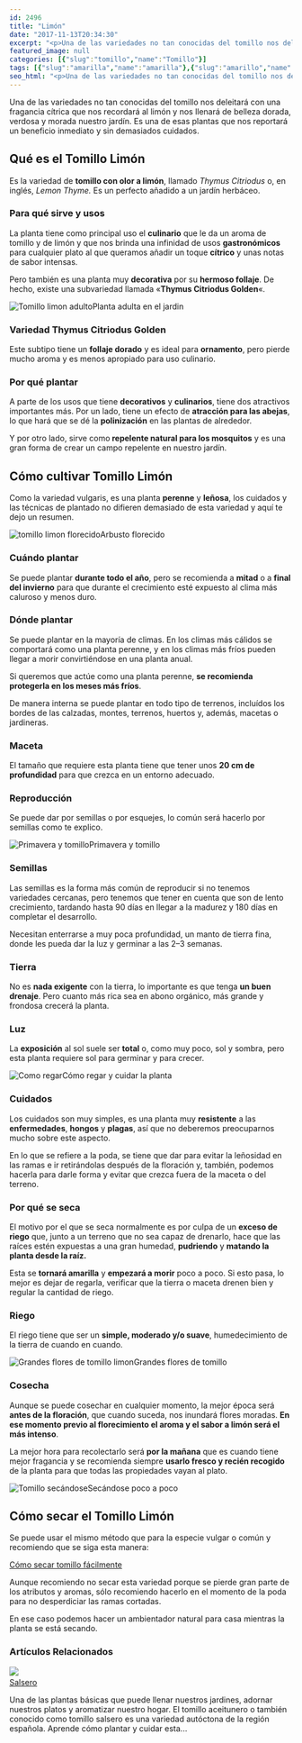 ```yaml
---
id: 2496
title: "Limón"
date: "2017-11-13T20:34:30"
excerpt: "<p>Una de las variedades no tan conocidas del tomillo nos deleitará con una fragancia cítrica que nos recordará al limón y nos llenará de belleza dorada, verdosa y morada nuestro jardín. Es una de esas plantas que nos reportará un beneficio inmediato y sin demasiados cuidados. Qué es el Tomillo Limón Es la variedad de&hellip; <a class=\"more-link\" href=\"https://plantasyflores.online/tomillo/limon/\">Seguir leyendo <span class=\"screen-reader-text\">Limón</span> <span class=\"meta-nav\" aria-hidden=\"true\">&rarr;</span></a></p>\n"
featured_image: null
categories: [{"slug":"tomillo","name":"Tomillo"}]
tags: [{"slug":"amarilla","name":"amarilla"},{"slug":"amarillo","name":"amarillo"},{"slug":"arenosa","name":"arenosa"},{"slug":"aromatica","name":"aromatica"},{"slug":"calido","name":"calido"},{"slug":"comestible","name":"comestible"},{"slug":"condimento","name":"condimento"},{"slug":"decoracion","name":"decoracion"},{"slug":"decorativa","name":"decorativa"},{"slug":"esqueje","name":"esqueje"},{"slug":"exterior","name":"exterior"},{"slug":"hierba","name":"hierba"},{"slug":"interior","name":"interior"},{"slug":"maceta","name":"maceta"},{"slug":"media-luz","name":"media-luz"},{"slug":"medicinal","name":"medicinal"},{"slug":"perenne","name":"perenne"},{"slug":"plantacion-indiferente","name":"plantacion-indiferente"},{"slug":"semilla","name":"semilla"},{"slug":"siempre-temporada","name":"siempre-temporada"},{"slug":"te","name":"te"},{"slug":"verde","name":"verde"}]
seo_html: "<p>Una de las variedades no tan conocidas del tomillo nos deleitará con una fragancia cítrica que nos recordará al limón y nos llenará de belleza dorada, verdosa y morada nuestro jardín. Es una de esas plantas que nos reportará un beneficio inmediato y sin demasiados cuidados.</p> <h2>Qué es el Tomillo Limón</h2> <p>Es la variedad de <strong>tomillo con olor a limón</strong>, llamado <em>Thymus Citriodus</em> o, en inglés, <em>Lemon Thyme.</em> Es un perfecto añadido a un jardín herbáceo.</p> <h3>Para qué sirve y usos</h3> <p>La planta tiene como principal uso el <strong>culinario</strong> que le da un aroma de tomillo y de limón y que nos brinda una infinidad de usos <strong>gastronómicos</strong> para cualquier plato al que queramos añadir un toque <strong>cítrico</strong> y unas notas de sabor intensas.</p> <p>Pero también es una planta muy <strong>decorativa</strong> por su <strong>hermoso follaje</strong>. De hecho, existe una subvariedad llamada «<strong>Thymus Citriodus Golden</strong>«.</p> <img src=\"http://plantasyflores.online/wp-content/uploads/2017/11/thyme-341930-325x244.jpg\" alt=\"Tomillo limon adulto\" />Planta adulta en el jardin <h3>Variedad Thymus Citriodus Golden</h3> <p>Este subtipo tiene un <strong>follaje dorado</strong> y es ideal para <strong>ornamento</strong>, pero pierde mucho aroma y es menos apropiado para uso culinario.</p> <h3>Por qué plantar</h3> <p>A parte de los usos que tiene <strong>decorativos</strong> y <strong>culinarios</strong>, tiene dos atractivos importantes más. Por un lado, tiene un efecto de <strong>atracción para las abejas</strong>, lo que hará que se dé la <strong>polinización</strong> en las plantas de alrededor.</p> <p>Y por otro lado, sirve como<strong> repelente natural para los mosquitos</strong> y es una gran forma de crear un campo repelente en nuestro jardín.</p> <h2>Cómo cultivar Tomillo Limón</h2> <p>Como la variedad vulgaris, es una planta <strong>perenne</strong> y <strong>leñosa</strong>, los cuidados y las técnicas de plantado no difieren demasiado de esta variedad y aquí te dejo un resumen.</p> <img src=\"http://plantasyflores.online/wp-content/uploads/2017/11/blossom-plant-flower-pattern-high-herb-447324-pxhere.com_-325x217.jpg\" alt=\"tomillo limon florecido\" />Arbusto florecido <h3>Cuándo plantar</h3> <p>Se puede plantar <strong>durante todo el año</strong>, pero se recomienda a <strong>mitad</strong> o a <strong>final del invierno</strong> para que durante el crecimiento esté expuesto al clima más caluroso y menos duro.</p> <h3>Dónde plantar</h3> <p>Se puede plantar en la mayoría de climas. En los climas más cálidos se comportará como una planta perenne, y en los climas más fríos pueden llegar a morir convirtiéndose en una planta anual.</p> <p>Si queremos que actúe como una planta perenne, <strong>se recomienda protegerla en los meses más fríos</strong>.</p> <p>De manera interna se puede plantar en todo tipo de terrenos, incluídos los bordes de las calzadas, montes, terrenos, huertos y, además, macetas o jardineras.</p> <h3>Maceta</h3> <p>El tamaño que requiere esta planta tiene que tener unos <strong>20 cm de profundidad</strong> para que crezca en un entorno adecuado.</p> <h3>Reproducción</h3> <p>Se puede dar por semillas o por esquejes, lo común será hacerlo por semillas como te explico.</p> <img src=\"http://plantasyflores.online/wp-content/uploads/2017/11/thyme-1421488-1-325x217.jpg\" alt=\"Primavera y tomillo\" />Primavera y tomillo <h3>Semillas</h3> <p>Las semillas es la forma más común de reproducir si no tenemos variedades cercanas, pero tenemos que tener en cuenta que son de lento crecimiento, tardando hasta 90 días en llegar a la madurez y 180 días en completar el desarrollo.</p> <p>Necesitan enterrarse a muy poca profundidad, un manto de tierra fina, donde les pueda dar la luz y germinar a las 2–3 semanas.</p> <h3>Tierra</h3> <p>No es <strong>nada exigente</strong> con la tierra, lo importante es que tenga <strong>un buen drenaje</strong>. Pero cuanto más rica sea en abono orgánico, más grande y frondosa crecerá la planta.</p> <h3>Luz</h3> <p>La <strong>exposición</strong> al sol suele ser <strong>total</strong> o, como muy poco, sol y sombra, pero esta planta requiere sol para germinar y para crecer.</p> <img src=\"http://plantasyflores.online/wp-content/uploads/2017/07/watering-can-1506750_1280-300x169.jpg\" alt=\"Como regar\" />Cómo regar y cuidar la planta <h3>Cuidados</h3> <p>Los cuidados son muy simples, es una planta muy <strong>resistente</strong> a las <strong>enfermedades</strong>, <strong>hongos</strong> y <strong>plagas</strong>, así que no deberemos preocuparnos mucho sobre este aspecto.</p> <p>En lo que se refiere a la poda, se tiene que dar para evitar la leñosidad en las ramas e ir retirándolas después de la floración y, también, podemos hacerla para darle forma y evitar que crezca fuera de la maceta o del terreno.</p> <h3>Por qué se seca</h3> <p>El motivo por el que se seca normalmente es por culpa de un <strong>exceso de riego</strong> que, junto a un terreno que no sea capaz de drenarlo, hace que las raíces estén expuestas a una gran humedad, <strong>pudriendo</strong> y <strong>matando la planta desde la raíz.</strong></p> <p>Esta se <strong>tornará amarilla</strong> y <strong>empezará a morir</strong> poco a poco. Si esto pasa, lo mejor es dejar de regarla, verificar que la tierra o maceta drenen bien y regular la cantidad de riego.</p> <h3>Riego</h3> <p>El riego tiene que ser un <strong>simple, moderado y/o suave</strong>, humedecimiento de la tierra de cuando en cuando.</p> <img src=\"http://plantasyflores.online/wp-content/uploads/2017/11/Thymus_×citriodorus_Lemon_Thyme_レモンタイム5_026711-325x244.jpg\" alt=\"Grandes flores de tomillo limon\" />Grandes flores de tomillo <h3>Cosecha</h3> <p>Aunque se puede cosechar en cualquier momento, la mejor época será<strong> antes de la floración</strong>, que cuando suceda, nos inundará flores moradas. <strong>En ese momento previo al florecimiento el aroma y el sabor a limón será el más intenso</strong>.</p> <p>La mejor hora para recolectarlo será <strong>por la mañana</strong> que es cuando tiene mejor fragancia y se recomienda siempre <strong>usarlo fresco y recién recogido</strong> de la planta para que todas las propiedades vayan al plato.</p> <img src=\"http://plantasyflores.online/wp-content/uploads/2017/11/vegetables-2202504-325x178.jpg\" alt=\"Tomillo secándose\" />Secándose poco a poco <h2>Cómo secar el Tomillo Limón</h2> <p>Se puede usar el mismo método que para la especie vulgar o común y recomiendo que se siga esta manera:</p> <p><a href=\"/tomillo/#Como_secar\">Cómo secar tomillo fácilmente</a></p> <p>Aunque recomiendo no secar esta variedad porque se pierde gran parte de los atributos y aromas, sólo recomiendo hacerlo en el momento de la poda para no desperdiciar las ramas cortadas.</p> <p>En ese caso podemos hacer un ambientador natural para casa mientras la planta se está secando.</p> <h3> Artículos Relacionados<br /> </h3> <img src=\"https://plantasyflores.online/wp-content/uploads/2017/11/real-thyme-123144_1920.jpg\" /> <a href=\"/tomillo/salsero/\"><br /> Salsero<br /> </a> <p>Una de las plantas básicas que puede llenar nuestros jardines, adornar nuestros platos y aromatizar nuestro hogar. El tomillo aceitunero o también conocido como tomillo salsero es una variedad autóctona de la región española. Aprende cómo plantar y cuidar esta...</p>"
---
```


<p>Una de las variedades no tan conocidas del tomillo nos deleitará con una fragancia cítrica que nos recordará al limón y nos llenará de belleza dorada, verdosa y morada nuestro jardín. Es una de esas plantas que nos reportará un beneficio inmediato y sin demasiados cuidados.</p> <h2>Qué es el Tomillo Limón</h2> <p>Es la variedad de <strong>tomillo con olor a limón</strong>, llamado <em>Thymus Citriodus</em> o, en inglés, <em>Lemon Thyme.</em> Es un perfecto añadido a un jardín herbáceo.</p> <h3>Para qué sirve y usos</h3> <p>La planta tiene como principal uso el <strong>culinario</strong> que le da un aroma de tomillo y de limón y que nos brinda una infinidad de usos <strong>gastronómicos</strong> para cualquier plato al que queramos añadir un toque <strong>cítrico</strong> y unas notas de sabor intensas.</p> <p>Pero también es una planta muy <strong>decorativa</strong> por su <strong>hermoso follaje</strong>. De hecho, existe una subvariedad llamada «<strong>Thymus Citriodus Golden</strong>«.</p> <img src="http://plantasyflores.online/wp-content/uploads/2017/11/thyme-341930-325x244.jpg" alt="Tomillo limon adulto" />Planta adulta en el jardin <h3>Variedad Thymus Citriodus Golden</h3> <p>Este subtipo tiene un <strong>follaje dorado</strong> y es ideal para <strong>ornamento</strong>, pero pierde mucho aroma y es menos apropiado para uso culinario.</p> <h3>Por qué plantar</h3> <p>A parte de los usos que tiene <strong>decorativos</strong> y <strong>culinarios</strong>, tiene dos atractivos importantes más. Por un lado, tiene un efecto de <strong>atracción para las abejas</strong>, lo que hará que se dé la <strong>polinización</strong> en las plantas de alrededor.</p> <p>Y por otro lado, sirve como<strong> repelente natural para los mosquitos</strong> y es una gran forma de crear un campo repelente en nuestro jardín.</p> <h2>Cómo cultivar Tomillo Limón</h2> <p>Como la variedad vulgaris, es una planta <strong>perenne</strong> y <strong>leñosa</strong>, los cuidados y las técnicas de plantado no difieren demasiado de esta variedad y aquí te dejo un resumen.</p> <img src="http://plantasyflores.online/wp-content/uploads/2017/11/blossom-plant-flower-pattern-high-herb-447324-pxhere.com_-325x217.jpg" alt="tomillo limon florecido" />Arbusto florecido <h3>Cuándo plantar</h3> <p>Se puede plantar <strong>durante todo el año</strong>, pero se recomienda a <strong>mitad</strong> o a <strong>final del invierno</strong> para que durante el crecimiento esté expuesto al clima más caluroso y menos duro.</p> <h3>Dónde plantar</h3> <p>Se puede plantar en la mayoría de climas. En los climas más cálidos se comportará como una planta perenne, y en los climas más fríos pueden llegar a morir convirtiéndose en una planta anual.</p> <p>Si queremos que actúe como una planta perenne, <strong>se recomienda protegerla en los meses más fríos</strong>.</p> <p>De manera interna se puede plantar en todo tipo de terrenos, incluídos los bordes de las calzadas, montes, terrenos, huertos y, además, macetas o jardineras.</p> <h3>Maceta</h3> <p>El tamaño que requiere esta planta tiene que tener unos <strong>20 cm de profundidad</strong> para que crezca en un entorno adecuado.</p> <h3>Reproducción</h3> <p>Se puede dar por semillas o por esquejes, lo común será hacerlo por semillas como te explico.</p> <img src="http://plantasyflores.online/wp-content/uploads/2017/11/thyme-1421488-1-325x217.jpg" alt="Primavera y tomillo" />Primavera y tomillo <h3>Semillas</h3> <p>Las semillas es la forma más común de reproducir si no tenemos variedades cercanas, pero tenemos que tener en cuenta que son de lento crecimiento, tardando hasta 90 días en llegar a la madurez y 180 días en completar el desarrollo.</p> <p>Necesitan enterrarse a muy poca profundidad, un manto de tierra fina, donde les pueda dar la luz y germinar a las 2–3 semanas.</p> <h3>Tierra</h3> <p>No es <strong>nada exigente</strong> con la tierra, lo importante es que tenga <strong>un buen drenaje</strong>. Pero cuanto más rica sea en abono orgánico, más grande y frondosa crecerá la planta.</p> <h3>Luz</h3> <p>La <strong>exposición</strong> al sol suele ser <strong>total</strong> o, como muy poco, sol y sombra, pero esta planta requiere sol para germinar y para crecer.</p> <img src="http://plantasyflores.online/wp-content/uploads/2017/07/watering-can-1506750_1280-300x169.jpg" alt="Como regar" />Cómo regar y cuidar la planta <h3>Cuidados</h3> <p>Los cuidados son muy simples, es una planta muy <strong>resistente</strong> a las <strong>enfermedades</strong>, <strong>hongos</strong> y <strong>plagas</strong>, así que no deberemos preocuparnos mucho sobre este aspecto.</p> <p>En lo que se refiere a la poda, se tiene que dar para evitar la leñosidad en las ramas e ir retirándolas después de la floración y, también, podemos hacerla para darle forma y evitar que crezca fuera de la maceta o del terreno.</p> <h3>Por qué se seca</h3> <p>El motivo por el que se seca normalmente es por culpa de un <strong>exceso de riego</strong> que, junto a un terreno que no sea capaz de drenarlo, hace que las raíces estén expuestas a una gran humedad, <strong>pudriendo</strong> y <strong>matando la planta desde la raíz.</strong></p> <p>Esta se <strong>tornará amarilla</strong> y <strong>empezará a morir</strong> poco a poco. Si esto pasa, lo mejor es dejar de regarla, verificar que la tierra o maceta drenen bien y regular la cantidad de riego.</p> <h3>Riego</h3> <p>El riego tiene que ser un <strong>simple, moderado y/o suave</strong>, humedecimiento de la tierra de cuando en cuando.</p> <img src="http://plantasyflores.online/wp-content/uploads/2017/11/Thymus_×citriodorus_Lemon_Thyme_レモンタイム5_026711-325x244.jpg" alt="Grandes flores de tomillo limon" />Grandes flores de tomillo <h3>Cosecha</h3> <p>Aunque se puede cosechar en cualquier momento, la mejor época será<strong> antes de la floración</strong>, que cuando suceda, nos inundará flores moradas. <strong>En ese momento previo al florecimiento el aroma y el sabor a limón será el más intenso</strong>.</p> <p>La mejor hora para recolectarlo será <strong>por la mañana</strong> que es cuando tiene mejor fragancia y se recomienda siempre <strong>usarlo fresco y recién recogido</strong> de la planta para que todas las propiedades vayan al plato.</p> <img src="http://plantasyflores.online/wp-content/uploads/2017/11/vegetables-2202504-325x178.jpg" alt="Tomillo secándose" />Secándose poco a poco <h2>Cómo secar el Tomillo Limón</h2> <p>Se puede usar el mismo método que para la especie vulgar o común y recomiendo que se siga esta manera:</p> <p><a href="/tomillo/#Como_secar">Cómo secar tomillo fácilmente</a></p> <p>Aunque recomiendo no secar esta variedad porque se pierde gran parte de los atributos y aromas, sólo recomiendo hacerlo en el momento de la poda para no desperdiciar las ramas cortadas.</p> <p>En ese caso podemos hacer un ambientador natural para casa mientras la planta se está secando.</p> <h3> Artículos Relacionados<br /> </h3> <img src="https://plantasyflores.online/wp-content/uploads/2017/11/real-thyme-123144_1920.jpg" /> <a href="/tomillo/salsero/"><br /> Salsero<br /> </a> <p>Una de las plantas básicas que puede llenar nuestros jardines, adornar nuestros platos y aromatizar nuestro hogar. El tomillo aceitunero o también conocido como tomillo salsero es una variedad autóctona de la región española. Aprende cómo plantar y cuidar esta...</p>
